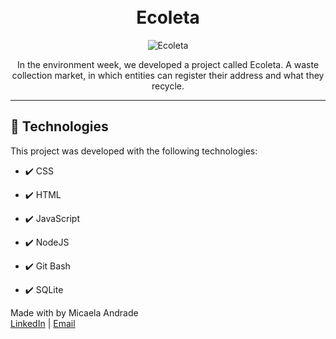 <h1 align="center">
<br>
Ecoleta
</h1>



<div align="center" >
  <img src="https://i.ibb.co/vLF0FF4/ecoleta.png" alt="Ecoleta">
</div>

<p align="center">
In the environment week, we developed a project called Ecoleta. A waste collection market, in which entities can register their address and what they recycle.</p>

<hr />


## 🚀 Technologies

This project was developed with the following technologies:

- ✔️ CSS

- ✔️ HTML

- ✔️ JavaScript

- ✔️ NodeJS

- ✔️ Git Bash

- ✔️ SQLite


Made with by Micaela Andrade </br>
[LinkedIn](https://www.linkedin.com/in/micaela-andrade-a9a17a64/) | [Email](micaela.andrade@outlook.com)

